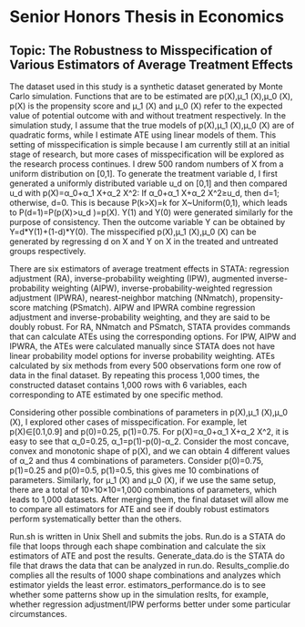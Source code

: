 # Senior Honors Thesis in Economics
## Topic: The Robustness to Misspecification of Various Estimators of Average Treatment Effects  
The dataset used in this study is a synthetic dataset generated by Monte Carlo simulation. Functions that are to be estimated are p(X),μ_1 (X),μ_0 (X), p(X) is the propensity score and  μ_1 (X)  and μ_0 (X) refer to the expected value of potential outcome with and without treatment respectively. In the simulation study, I assume that the true models of p(X),μ_1 (X),μ_0 (X) are of quadratic forms, while I estimate ATE using linear models of them. This setting of misspecification is simple because I am currently still at an initial stage of research, but more cases of misspecification will be explored as the research process continues. I drew 500 random numbers of X from a uniform distribution on [0,1]. To generate the treatment variable d, I first generated a uniformly distributed variable u_d on [0,1] and then compared u_d with p(X)=α_0+α_1 X+α_2 X^2: If α_0+α_1 X+α_2 X^2≥u_d, then d=1; otherwise, d=0. This is because P(k>X)=k for X~Uniform(0,1), which leads to P(d=1)=P(p(X)>u_d )=p(X). Y(1) and  Y(0) were generated similarly for the purpose of consistency. Then the outcome variable Y can be obtained by Y=d*Y(1)+(1-d)*Y(0). The misspecified p(X),μ_1 (X),μ_0 (X) can be generated by regressing d on X and Y on X in the treated and untreated groups respectively.  
  
  
There are six estimators of average treatment effects in STATA: regression adjustment (RA), inverse-probability weighting (IPW), augmented inverse-probability weighting (AIPW), inverse-probability-weighted regression adjustment (IPWRA), nearest-neighbor matching (NNmatch), propensity-score matching (PSmatch). AIPW and IPWRA combine regression adjustment and inverse-probability weighting, and they are said to be doubly robust. For RA, NNmatch and PSmatch, STATA provides commands that can calculate ATEs using the corresponding options. For IPW, AIPW and IPWRA, the ATEs were calculated manually since STATA does not have linear probability model options for inverse probability weighting. ATEs calculated by six methods from every 500 observations form one row of data in the final dataset. By repeating this process 1,000 times, the constructed dataset contains 1,000 rows with 6 variables, each corresponding to ATE estimated by one specific method.  
  
  
Considering other possible combinations of parameters in p(X),μ_1 (X),μ_0 (X), I explored other cases of misspecification. For example, let p(X)∈[0.1,0.9] and p(0)=0.25, p(1)=0.75. For p(X)=α_0+α_1 X+α_2 X^2, it is easy to see that α_0=0.25, α_1=p(1)-p(0)-α_2. Consider the most concave, convex and monotonic shape of p(X), and we can obtain 4 different values of α_2 and thus 4 combinations of parameters. Consider p(0)=0.75, p(1)=0.25 and p(0)=0.5, p(1)=0.5, this gives me 10 combinations of parameters. Similarly, for μ_1 (X) and μ_0 (X), if we use the same setup, there are a total of 10×10×10=1,000 combinations of parameters, which leads to 1,000 datasets. After merging them, the final dataset will allow me to compare all estimators for ATE and see if doubly robust estimators perform systematically better than the others.
  
  
Run.sh is written in Unix Shell and submits the jobs. Run.do is a STATA do file that loops through each shape combination and calculate the six estimators of ATE and post the results. Generate_data.do is the STATA do file that draws the data that can be analyzed in run.do. Results_complie.do complies all the results of 1000 shape combinations and analyzes which estimator yields the least error. estimators_performance.do is to see whether some patterns show up in the simulation reslts, for example, whether regression adjustment/IPW performs better under some particular circumstances.
